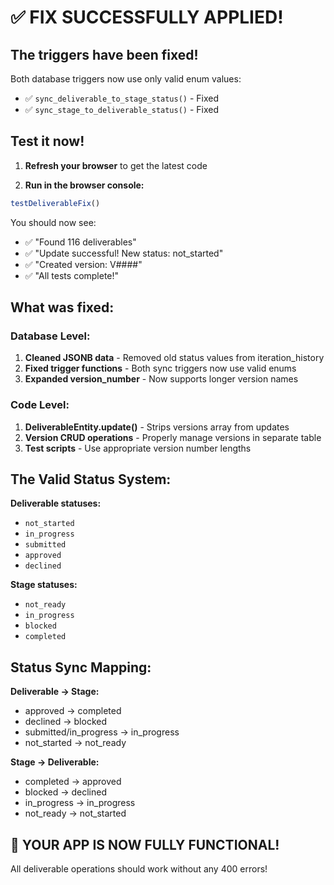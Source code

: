 # ✅ FIX SUCCESSFULLY APPLIED!

## The triggers have been fixed!

Both database triggers now use only valid enum values:
- ✅ `sync_deliverable_to_stage_status()` - Fixed
- ✅ `sync_stage_to_deliverable_status()` - Fixed

## Test it now!

1. **Refresh your browser** to get the latest code

2. **Run in the browser console:**
```javascript
testDeliverableFix()
```

You should now see:
- ✅ "Found 116 deliverables" 
- ✅ "Update successful! New status: not_started"
- ✅ "Created version: V####"
- ✅ "All tests complete!"

## What was fixed:

### Database Level:
1. **Cleaned JSONB data** - Removed old status values from iteration_history
2. **Fixed trigger functions** - Both sync triggers now use valid enums
3. **Expanded version_number** - Now supports longer version names

### Code Level:
1. **DeliverableEntity.update()** - Strips versions array from updates
2. **Version CRUD operations** - Properly manage versions in separate table
3. **Test scripts** - Use appropriate version number lengths

## The Valid Status System:

**Deliverable statuses:**
- `not_started`
- `in_progress` 
- `submitted`
- `approved`
- `declined`

**Stage statuses:**
- `not_ready`
- `in_progress`
- `blocked`
- `completed`

## Status Sync Mapping:

**Deliverable → Stage:**
- approved → completed
- declined → blocked
- submitted/in_progress → in_progress
- not_started → not_ready

**Stage → Deliverable:**
- completed → approved
- blocked → declined
- in_progress → in_progress
- not_ready → not_started

## 🎉 YOUR APP IS NOW FULLY FUNCTIONAL!

All deliverable operations should work without any 400 errors!